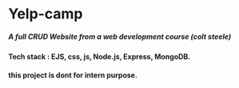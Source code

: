 # Yelp-camp
##### A full CRUD Website from a web development course (colt steele)
#### Tech stack : EJS, css, js, Node.js, Express, MongoDB.
#### this project is dont for intern purpose.
